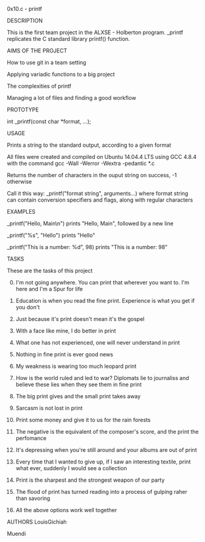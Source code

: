 0x10.c - printf

DESCRIPTION

This is the first team project in the ALXSE - Holberton program.
_printf replicates the C standard library printf() function.

AIMS OF THE PROJECT

How to use git in a team setting

Applying variadic functions to a big project

The complexities of printf

Managing a lot of files and finding a good workflow

PROTOTYPE

int _printf(const char *format, ...);

USAGE

Prints a string to the standard output, according to a given format

All files were created and compiled on Ubuntu 14.04.4 LTS using GCC 4.8.4 with the command gcc -Wall -Werror -Wextra -pedantic *.c

Returns the number of characters in the ouput string on success, -1 otherwise

Call it this way: _printf("format string", arguments...) where format string can contain conversion specifiers and flags, along with regular characters

EXAMPLES

_printf("Hello, Main\n") prints "Hello, Main", followed by a new line

_printf("%s", "Hello") prints "Hello"

_printf("This is a number: %d", 98) prints "This is a number: 98"

TASKS

These are the tasks of this project

0. I'm not going anywhere. You can print that wherever you want to. I'm here and I'm a Spur for life

1. Education is when you read the fine print. Experience is what you get if you don't

2. Just because it's print doesn't mean it's the gospel

3. With a face like mine, I do better in print

4. What one has not experienced, one will never understand in print

5. Nothing in fine print is ever good news

6. My weakness is wearing too much leopard print

7. How is the world ruled and led to war? Diplomats lie to journaliss and believe these lies when they see them in fine print

8. The big print gives and the small print takes away

9. Sarcasm is not lost in print

10. Print some money and give it to us for the rain forests

11. The negative is the equivalent of the composer's score, and the print the perfomance

12. It's depressing when you're still around and your albums are out of print

13. Every time that I wanted to give up, if I saw an interesting textile, print what ever, suddenly I would see a collection

14. Print is the sharpest and the strongest weapon of our party

15. The flood of print has turned reading into a process of gulping raher than savoring

16. All the above options work well together

AUTHORS
LouisGichiah

Muendi
